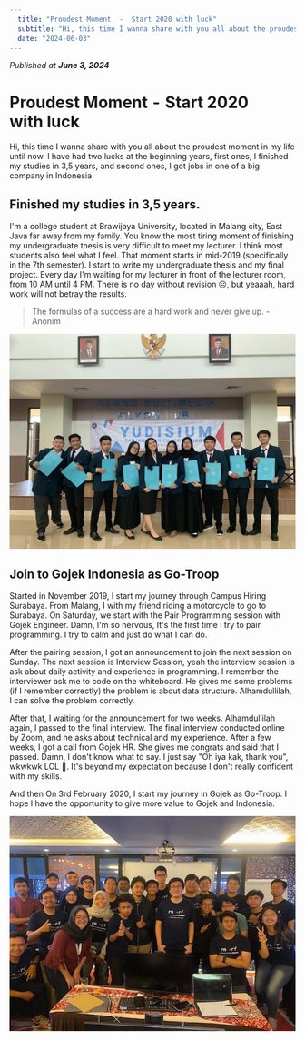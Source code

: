 ```yaml
---
  title: "Proudest Moment  -  Start 2020 with luck"
  subtitle: "Hi, this time I wanna share with you all about the proudest moment in my life until now. I have had two lucks at the beginning years, first ones, I finished my studies in 3,5 years, and second ones, I got jobs in one of a big company in Indonesia."
  date: "2024-06-03"
---
```


*Published at **June 3, 2024***

# Proudest Moment  -  Start 2020 with luck

Hi, this time I wanna share with you all about the proudest moment in my life until now. I have had two lucks at the beginning years, first ones, I finished my studies in 3,5 years, and second ones, I got jobs in one of a big company in Indonesia.

## Finished my studies in 3,5 years.

I'm a college student at Brawijaya University, located in Malang city, East Java far away from my family. You know the most tiring moment of finishing my undergraduate thesis is very difficult to meet my lecturer. I think most students also feel what I feel.
That moment starts in mid-2019 (specifically in the 7th semester). I start to write my undergraduate thesis and my final project. Every day I'm waiting for my lecturer in front of the lecturer room, from 10 AM until 4 PM. There is no day without revision ☹️, but yeaaah, hard work will not betray the results.

> The formulas of a success are a hard work and never give up. - Anonim

![Yudisium FILKOM UB 2020](/public/images/yudisium.jpeg)

## Join to Gojek Indonesia as Go-Troop

Started in November 2019, I start my journey through Campus Hiring Surabaya. From Malang, I with my friend riding a motorcycle to go to Surabaya. On Saturday, we start with the Pair Programming session with Gojek Engineer. Damn, I'm so nervous, It's the first time I try to pair programming. I try to calm and just do what I can do.

After the pairing session, I got an announcement to join the next session on Sunday. The next session is Interview Session, yeah the interview session is ask about daily activity and experience in programming. I remember the interviewer ask me to code on the whiteboard. He gives me some problems (if I remember correctly) the problem is about data structure. Alhamdullilah, I can solve the problem correctly.

After that, I waiting for the announcement for two weeks. Alhamdullilah again, I passed to the final interview. The final interview conducted online by Zoom, and he asks about technical and my experience. After a few weeks, I got a call from Gojek HR. She gives me congrats and said that I passed. Damn, I don't know what to say. I just say "Oh iya kak, thank you", wkwkwk LOL 🤣. It's beyond my expectation because I don't really confident with my skills.

And then On 3rd February 2020, I start my journey in Gojek as Go-Troop. I hope I have the opportunity to give more value to Gojek and Indonesia.

![Gojek Bootcamp 006 — with Kevin Aluwi (Co-CEO Gojek)](/public/images/gojek-bootcamp.jpg)